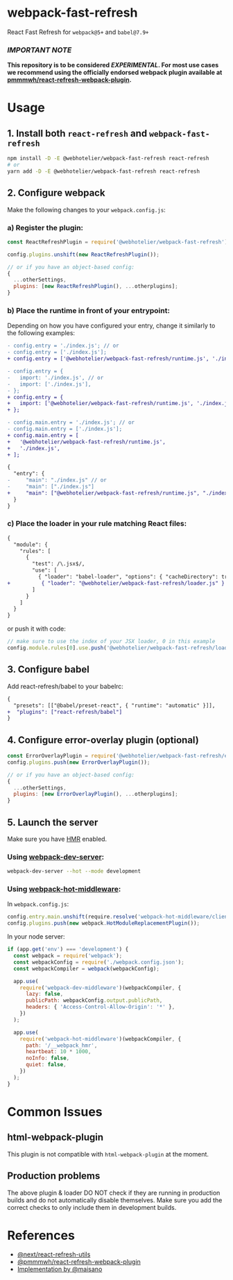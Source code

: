 # webpack-fast-refresh

React Fast Refresh for `webpack@5+` and `babel@7.9+`

### **_IMPORTANT NOTE_**

**This repository is to be considered _EXPERIMENTAL_. For most use cases we recommend using the officially endorsed webpack plugin available at [pmmmwh/react-refresh-webpack-plugin](https://github.com/pmmmwh/react-refresh-webpack-plugin).**

# Usage

## 1. Install both `react-refresh` and `webpack-fast-refresh`

```bash
npm install -D -E @webhotelier/webpack-fast-refresh react-refresh
# or
yarn add -D -E @webhotelier/webpack-fast-refresh react-refresh
```

## 2. Configure webpack

Make the following changes to your `webpack.config.js`:

### a) Register the plugin:

```js
const ReactRefreshPlugin = require('@webhotelier/webpack-fast-refresh');

config.plugins.unshift(new ReactRefreshPlugin());

// or if you have an object-based config:
{
  ...otherSettings,
  plugins: [new ReactRefreshPlugin(), ...otherplugins];
}
```

### b) Place the runtime in front of your entrypoint:

Depending on how you have configured your entry, change it similarly to the following examples:

```diff
- config.entry = './index.js'; // or
- config.entry = ['./index.js'];
+ config.entry = ['@webhotelier/webpack-fast-refresh/runtime.js', './index.js'];

- config.entry = {
-   import: './index.js', // or
-   import: ['./index.js'],
- };
+ config.entry = {
+   import: ['@webhotelier/webpack-fast-refresh/runtime.js', './index.js'],
+ };

- config.main.entry = './index.js'; // or
- config.main.entry = ['./index.js'];
+ config.main.entry = [
+   '@webhotelier/webpack-fast-refresh/runtime.js',
+   './index.js',
+ ];

{
  "entry": {
-     "main": "./index.js" // or
-     "main": ["./index.js"]
+     "main": ["@webhotelier/webpack-fast-refresh/runtime.js", "./index.js"]
  }
}
```

### c) Place the loader in your rule matching React files:

```diff
{
  "module": {
    "rules": [
      {
        "test": /\.jsx$/,
        "use": [
          { "loader": "babel-loader", "options": { "cacheDirectory": true } },
+          { "loader": "@webhotelier/webpack-fast-refresh/loader.js" }
        ]
      }
    ]
  }
}
```

or push it with code:

```js
// make sure to use the index of your JSX loader, 0 in this example
config.module.rules[0].use.push('@webhotelier/webpack-fast-refresh/loader.js');
```

## 3. Configure babel

Add react-refresh/babel to your babelrc:

```diff
{
  "presets": [["@babel/preset-react", { "runtime": "automatic" }]],
+  "plugins": ["react-refresh/babel"]
}
```

## 4. Configure error-overlay plugin (optional)

```js
const ErrorOverlayPlugin = require('@webhotelier/webpack-fast-refresh/error-overlay');
config.plugins.push(new ErrorOverlayPlugin());

// or if you have an object-based config:
{
  ...otherSettings,
  plugins: [new ErrorOverlayPlugin(), ...otherplugins];
}
```

## 5. Launch the server

Make sure you have [HMR](https://webpack.js.org/concepts/hot-module-replacement/) enabled.

### Using [webpack-dev-server](https://github.com/webpack/webpack-dev-server):

```bash
webpack-dev-server --hot --mode development
```

### Using [webpack-hot-middleware](https://github.com/webpack-contrib/webpack-hot-middleware):

In `webpack.config.js`:

```javascript
config.entry.main.unshift(require.resolve('webpack-hot-middleware/client'));
config.plugins.push(new webpack.HotModuleReplacementPlugin());
```

In your node server:

```javascript
if (app.get('env') === 'development') {
  const webpack = require('webpack');
  const webpackConfig = require('./webpack.config.json');
  const webpackCompiler = webpack(webpackConfig);

  app.use(
    require('webpack-dev-middleware')(webpackCompiler, {
      lazy: false,
      publicPath: webpackConfig.output.publicPath,
      headers: { 'Access-Control-Allow-Origin': '*' },
    })
  );

  app.use(
    require('webpack-hot-middleware')(webpackCompiler, {
      path: '/__webpack_hmr',
      heartbeat: 10 * 1000,
      noInfo: false,
      quiet: false,
    })
  );
}
```

# Common Issues

## html-webpack-plugin

This plugin is not compatible with `html-webpack-plugin` at the moment.

## Production problems

The above plugin & loader DO NOT check if they are running in production builds and do not automatically disable themselves. Make sure you add the correct checks to only include them in development builds.

# References

- [@next/react-refresh-utils](https://github.com/zeit/next.js/tree/canary/packages/react-refresh-utils)
- [@pmmmwh/react-refresh-webpack-plugin](https://github.com/pmmmwh/react-refresh-webpack-plugin)
- [Implementation by @maisano](https://gist.github.com/maisano/441a4bc6b2954205803d68deac04a716)
